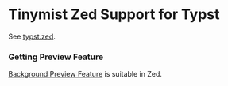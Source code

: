 <!-- This file is generated by scripts/link-docs.mjs from docs/tinymist/frontend/zed.typ. Do not edit manually. -->
# Tinymist Zed Support for Typst

See [typst.zed](https://github.com/WeetHet/typst.zed).

### Getting Preview Feature

<div></div>

<a class="typst-content-link" href="cross-link://jump?path-label=47-feature-47-preview-46-typ&amp;label=background-45-preview">Background Preview Feature</a> is suitable in Zed.
